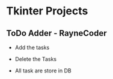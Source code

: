 # Tkinter Projects 

## ToDo Adder - RayneCoder
- Add the tasks
- Delete the Tasks

- All task are store in DB
